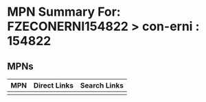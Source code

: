 



# MPN Summary For: FZECONERNI154822 > con-erni : 154822

## MPNs
  

|MPN|Direct Links|Search Links|
| :--- | :--- | :--- |
||||
